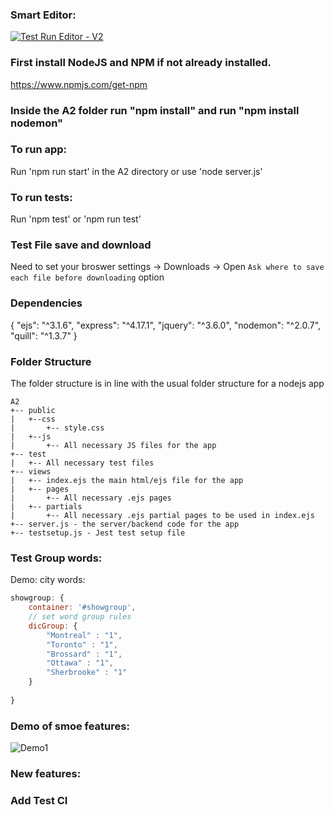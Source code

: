 ### Smart Editor:
[![Test Run Editor - V2](https://github.com/BestBonBai/COMP-354/actions/workflows/testRun.yml/badge.svg)](https://github.com/BestBonBai/COMP-354/actions/workflows/testRun.yml)


### First install NodeJS and NPM if not already installed.
https://www.npmjs.com/get-npm

### Inside the A2 folder run "npm install" and run "npm install nodemon"

### To run app:
Run 'npm run start' in the A2 directory
or use 'node server.js'

### To run tests:
Run 'npm test' or 'npm run test'

### Test File save and download
Need to set your broswer settings -> Downloads -> Open `Ask where to save each file before downloading` option

### Dependencies
{
    "ejs": "^3.1.6",
    "express": "^4.17.1",
    "jquery": "^3.6.0",
    "nodemon": "^2.0.7",
    "quill": "^1.3.7"
}

### Folder Structure
The folder structure is in line with the usual folder structure for a nodejs app
```
A2
+-- public
|   +--css
|       +-- style.css
|   +--js
|       +-- All necessary JS files for the app
+-- test
|   +-- All necessary test files
+-- views
|   +-- index.ejs the main html/ejs file for the app
|   +-- pages
|       +-- All necessary .ejs pages
|   +-- partials
|       +-- All necessary .ejs partial pages to be used in index.ejs
+-- server.js - the server/backend code for the app
+-- testsetup.js - Jest test setup file
```
### Test Group words:
Demo: city words:
```javascript
showgroup: {
    container: '#showgroup',
    // set word group rules
    dicGroup: {
        "Montreal" : "1",
        "Toronto" : "1",
        "Brossard" : "1",
        "Ottawa" : "1",
        "Sherbrooke" : "1"
    }
                    
}
````

### Demo of smoe features:
![Demo1](https://cdn.jsdelivr.net/gh/bestbonbai/bai_cdn@master/img/soen/demo3.gif)

### New features:

### Add Test CI